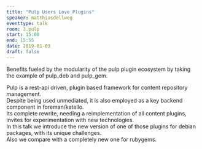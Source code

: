 ```yaml
---
title: "Pulp Users Love Plugins"
speaker: matthiasdellweg
eventtype: talk
room: 3.pulp
start: 15:00
end: 15:55
date: 2019-01-03
draft: false
---
```


Benefits fueled by the modularity of the pulp plugin ecosystem by taking the example of pulp_deb and pulp_gem.  

Pulp is a rest-api driven, plugin based framework for content repository management.  
Despite being used unmediated, it is also employed as a key backend component in foreman/katello.  
Its complete rewrite, needing a reimplementation of all content plugins, invites for experimentation with new technologies.  
In this talk we introduce the new version of one of those plugins for debian packages, with its unique challenges.  
Also we compare with a completely new one for rubygems.  

